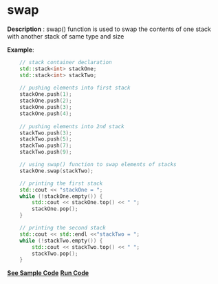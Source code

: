 # swap

**Description** : swap() function is used to swap the contents of one stack with another stack of same type and size

**Example**:
```cpp
    // stack container declaration 
	std::stack<int> stackOne; 
	std::stack<int> stackTwo; 
	
	// pushing elements into first stack 
	stackOne.push(1); 
	stackOne.push(2); 
	stackOne.push(3); 
	stackOne.push(4); 
	
	// pushing elements into 2nd stack 
	stackTwo.push(3); 
	stackTwo.push(5); 
	stackTwo.push(7); 
	stackTwo.push(9); 

	// using swap() function to swap elements of stacks 
	stackOne.swap(stackTwo); 

	// printing the first stack 
	std::cout << "stackOne = "; 
	while (!stackOne.empty()) { 
		std::cout << stackOne.top() << " "; 
		stackOne.pop(); 
	} 

	// printing the second stack 
	std::cout << std::endl <<"stackTwo = "; 
	while (!stackTwo.empty()) { 
		std::cout << stackTwo.top() << " "; 
		stackTwo.pop(); 
	} 
```
**[See Sample Code](../snippets/stack/swap.cpp)**
**[Run Code](https://rextester.com/VYG27335)**
